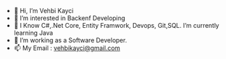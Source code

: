 - 👋 Hi, I’m Vehbi Kayci
- 👀 I’m interested in Backenf Developing
- 🌱 I Know C#,.Net Core, Entity Framwork, Devops, Git,SQL. I’m currently learning Java
- 💞️ I’m working as a Software Developer.
- 📫 My Email : vehbikayci@gmail.com


